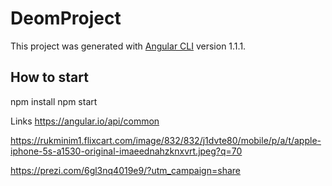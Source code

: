 # DeomProject

This project was generated with [Angular CLI](https://github.com/angular/angular-cli) version 1.1.1.

## How to start

npm install
npm start

Links
https://angular.io/api/common

https://rukminim1.flixcart.com/image/832/832/j1dvte80/mobile/p/a/t/apple-iphone-5s-a1530-original-imaeednahzknxvrt.jpeg?q=70

https://prezi.com/6gl3nq4019e9/?utm_campaign=share
